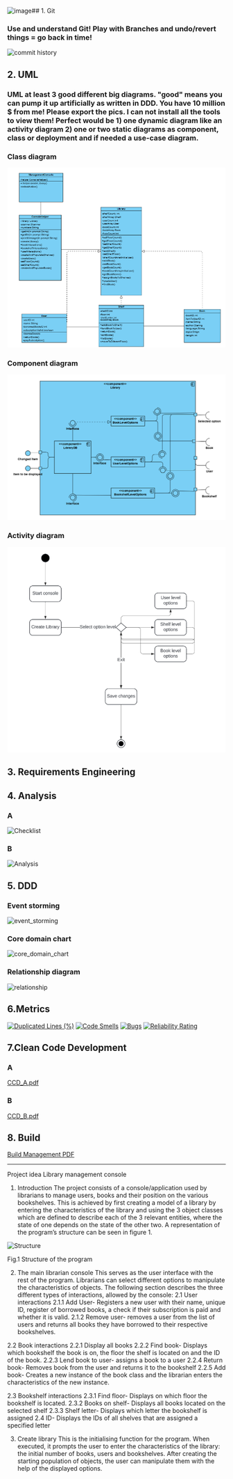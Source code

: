 ![image](https://github.com/Nickola-Karparov/Library-Manager/assets/149435602/8a0f6964-5cea-4f1b-a174-9b3cfbf99414)## 1. Git 
### Use and understand Git! Play with Branches and undo/revert things = go back in time!
![commit history ](https://github.com/Nickola-Karparov/Library-Manager/commits/final-final/)  

## 2. UML 
### UML at least 3 good different big diagrams. "good" means you can pump it up artificially as written in DDD. You have 10 million $ from me! Please export the pics. I can not install all the tools to view them! Perfect would be 1) one dynamic diagram like an activity diagram 2) one or two static diagrams as component, class or deployment and if needed a use-case diagram.

### Class diagram

![Class diagram](https://github.com/Nickola-Karparov/Library-Manager/blob/final-final/screenshots/UML/class_diagram.png) 

### Component diagram
![component diagram](https://github.com/Nickola-Karparov/Library-Manager/blob/final-final/screenshots/UML/component_diagram.png)

### Activity diagram
![activity diagram](https://github.com/Nickola-Karparov/Library-Manager/blob/final-final/screenshots/UML/activity_diagram.png)

## 3. Requirements Engineering


## 4. Analysis 
### A
![Checklist](https://github.com/Nickola-Karparov/Library-Manager/blob/final-final/screenshots/Business%20checklist)

### B
![Analysis](https://github.com/Nickola-Karparov/Library-Manager/blob/final-final/screenshots/analysis)

## 5. DDD
### Event storming 
![event_storming](https://github.com/Nickola-Karparov/Library-Manager/assets/149435602/3e6f8093-8e62-48fa-a77d-7da0d4ff72e7)

### Core domain chart
![core_domain_chart](https://github.com/Nickola-Karparov/Library-Manager/assets/149435602/37e70e17-679a-4cb0-9dcd-90f162b30509)

### Relationship diagram
![relationship](https://github.com/Nickola-Karparov/Library-Manager/assets/149435602/8cda8cf2-abd9-4fb5-b544-b7e2f7739626)

## 6.Metrics

[![Duplicated Lines (%)](https://sonarcloud.io/api/project_badges/measure?project=Nickola-Karparov_Library-Manager&metric=duplicated_lines_density)](https://sonarcloud.io/summary/new_code?id=Nickola-Karparov_Library-Manager)
[![Code Smells](https://sonarcloud.io/api/project_badges/measure?project=Nickola-Karparov_Library-Manager&metric=code_smells)](https://sonarcloud.io/summary/new_code?id=Nickola-Karparov_Library-Manager)
[![Bugs](https://sonarcloud.io/api/project_badges/measure?project=Nickola-Karparov_Library-Manager&metric=bugs)](https://sonarcloud.io/summary/new_code?id=Nickola-Karparov_Library-Manager)
[![Reliability Rating](https://sonarcloud.io/api/project_badges/measure?project=Nickola-Karparov_Library-Manager&metric=reliability_rating)](https://sonarcloud.io/summary/new_code?id=Nickola-Karparov_Library-Manager)

## 7.Clean Code Development
### A
[CCD_A.pdf](https://github.com/Nickola-Karparov/Library-Manager/files/14026979/CCD_A.pdf)

### B
[CCD_B.pdf](https://github.com/Nickola-Karparov/Library-Manager/files/14026989/CCD_B.pdf)

## 8. Build 
[Build Management PDF](https://github.com/Nickola-Karparov/Library-Manager/files/14027319/build_management.pdf)



---------------------------------
Project idea
Library management console

1.	Introduction
The project consists of a console/application used by librarians to manage users, books and their position on the various bookshelves. 
This is achieved by first creating a model of a library by entering the characteristics of the library and using the 3 object classes which are defined to describe each of the 3 relevant entities, where the state of one depends on the state of the other two. A representation of the program’s structure can be seen in figure 1.


 ![Structure](https://github.com/Nickola-Karparov/Library-Manager/assets/149435602/64d4d4bd-83cd-4821-8f2f-efc00ec9c9a4)

Fig.1 Structure of the program

2.	The main librarian console 
This serves as the user interface with the rest of the program. Librarians can select different options to manipulate the characteristics of objects. 
The following section describes the three different types of interactions, allowed by the console:
2.1	User interactions 
2.1.1	Add User- Registers a new user with their name, unique ID, register of borrowed books, a check if their subscription is paid and whether it is valid. 
2.1.2	Remove user- removes a user from the list of users and returns all books they have borrowed to their respective bookshelves. 

2.2	Book interactions
2.2.1	Display all books
2.2.2	Find book- Displays which bookshelf the book is on, the floor the shelf is located on and the ID of the book.
2.2.3	Lend book to user- assigns a book to a user
2.2.4	Return book- Removes book from the user and returns it to the bookshelf 
2.2.5	Add book- Creates a new instance of the book class and the librarian enters the characteristics of the new instance. 

2.3	Bookshelf interactions 
2.3.1	Find floor- Displays on which floor the bookshelf is located.
2.3.2	Books on shelf- Displays all books located on the selected shelf
2.3.3	Shelf letter- Displays which letter the bookshelf is assigned 
2.4	ID- Displays the IDs of all shelves that are assigned a specified letter

3.	Create library
This is the initialising function for the program. When executed, it prompts the user to enter the characteristics of the library: the initial number of books, users and bookshelves. After creating the starting population of objects, the user can manipulate them with the help of the displayed options. 

